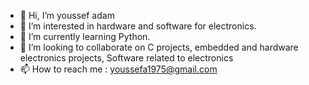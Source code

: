 - 👋 Hi, I’m youssef adam
- 👀 I’m interested in hardware and software for electronics. 
- 🌱 I’m currently learning Python.
- 💞️ I’m looking to collaborate on C projects, embedded and hardware electronics projects, Software related to electronics
- 📫 How to reach me : youssefa1975@gmail.com

<!---
youssefa1975/youssefa1975 is a ✨ special ✨ repository because its `README.md` (this file) appears on your GitHub profile.
You can click the Preview link to take a look at your changes.
--->
